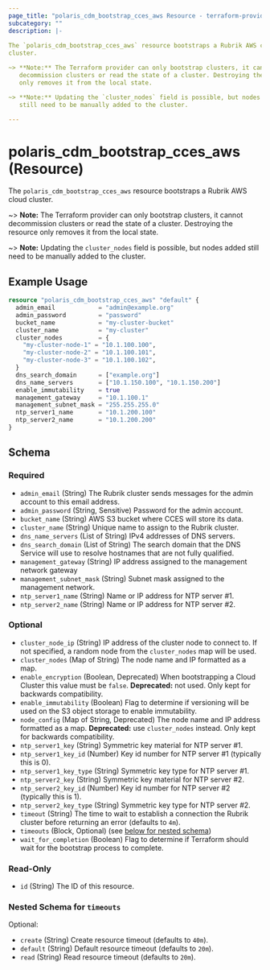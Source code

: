 ```yaml
---
page_title: "polaris_cdm_bootstrap_cces_aws Resource - terraform-provider-polaris"
subcategory: ""
description: |-
  
The `polaris_cdm_bootstrap_cces_aws` resource bootstraps a Rubrik AWS cloud
cluster.

~> **Note:** The Terraform provider can only bootstrap clusters, it cannot
   decommission clusters or read the state of a cluster. Destroying the resource
   only removes it from the local state.

~> **Note:** Updating the `cluster_nodes` field is possible, but nodes added
   still need to be manually added to the cluster.

---
```


# polaris_cdm_bootstrap_cces_aws (Resource)


The `polaris_cdm_bootstrap_cces_aws` resource bootstraps a Rubrik AWS cloud
cluster.

~> **Note:** The Terraform provider can only bootstrap clusters, it cannot
   decommission clusters or read the state of a cluster. Destroying the resource
   only removes it from the local state.

~> **Note:** Updating the `cluster_nodes` field is possible, but nodes added
   still need to be manually added to the cluster.



## Example Usage

```terraform
resource "polaris_cdm_bootstrap_cces_aws" "default" {
  admin_email            = "admin@example.org"
  admin_password         = "password"
  bucket_name            = "my-cluster-bucket"
  cluster_name           = "my-cluster"
  cluster_nodes          = {
    "my-cluster-node-1" = "10.1.100.100",
    "my-cluster-node-2" = "10.1.100.101",
    "my-cluster-node-3" = "10.1.100.102",
  }
  dns_search_domain      = ["example.org"]
  dns_name_servers       = ["10.1.150.100", "10.1.150.200"]
  enable_immutability    = true
  management_gateway     = "10.1.100.1"
  management_subnet_mask = "255.255.255.0"
  ntp_server1_name       = "10.1.200.100"
  ntp_server2_name       = "10.1.200.200"
}
```


## Schema

### Required

- `admin_email` (String) The Rubrik cluster sends messages for the admin account to this email address.
- `admin_password` (String, Sensitive) Password for the admin account.
- `bucket_name` (String) AWS S3 bucket where CCES will store its data.
- `cluster_name` (String) Unique name to assign to the Rubrik cluster.
- `dns_name_servers` (List of String) IPv4 addresses of DNS servers.
- `dns_search_domain` (List of String) The search domain that the DNS Service will use to resolve hostnames that are not fully qualified.
- `management_gateway` (String) IP address assigned to the management network gateway
- `management_subnet_mask` (String) Subnet mask assigned to the management network.
- `ntp_server1_name` (String) Name or IP address for NTP server #1.
- `ntp_server2_name` (String) Name or IP address for NTP server #2.

### Optional

- `cluster_node_ip` (String) IP address of the cluster node to connect to. If not specified, a random node from the `cluster_nodes` map will be used.
- `cluster_nodes` (Map of String) The node name and IP formatted as a map.
- `enable_encryption` (Boolean, Deprecated) When bootstrapping a Cloud Cluster this value must be `false`. **Deprecated:** not used. Only kept for backwards compatibility.
- `enable_immutability` (Boolean) Flag to determine if versioning will be used on the S3 object storage to enable immutability.
- `node_config` (Map of String, Deprecated) The node name and IP address formatted as a map. **Deprecated:** use `cluster_nodes` instead. Only kept for backwards compatibility.
- `ntp_server1_key` (String) Symmetric key material for NTP server #1.
- `ntp_server1_key_id` (Number) Key id number for NTP server #1 (typically this is 0).
- `ntp_server1_key_type` (String) Symmetric key type for NTP server #1.
- `ntp_server2_key` (String) Symmetric key material for NTP server #2.
- `ntp_server2_key_id` (Number) Key id number for NTP server #2 (typically this is 1).
- `ntp_server2_key_type` (String) Symmetric key type for NTP server #2.
- `timeout` (String) The time to wait to establish a connection the Rubrik cluster before returning an error (defaults to `4m`).
- `timeouts` (Block, Optional) (see [below for nested schema](#nestedblock--timeouts))
- `wait_for_completion` (Boolean) Flag to determine if Terraform should wait for the bootstrap process to complete.

### Read-Only

- `id` (String) The ID of this resource.

<a id="nestedblock--timeouts"></a>
### Nested Schema for `timeouts`

Optional:

- `create` (String) Create resource timeout (defaults to `40m`).
- `default` (String) Default resource timeout (defaults to `20m`).
- `read` (String) Read resource timeout (defaults to `20m`).
